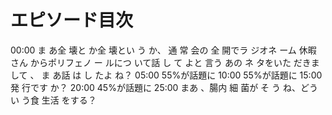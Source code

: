 # エピソード目次

00:00 ま あ全 壊と か全 壊とい う か、 通 常 会の 全 開でラ ジオネ ーム 休暇 さん からポリフェノ ー ルにつ いて話 し て よと 言う あの ネ タをいた だきま して 、 ま あ話 は し たよ ね？
05:00 55%が話題に
10:00 55%が話題に
15:00 発 行です か？
20:00 45%が話題に
25:00  まあ 、腸内 細 菌が そ う ね、どうい う食 生活 をする？